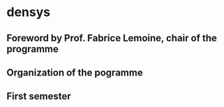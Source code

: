 # densys

## Foreword by Prof. Fabrice Lemoine, chair of the programme

## Organization of the pogramme

## First semester

